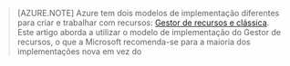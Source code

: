 > [AZURE.NOTE] Azure tem dois modelos de implementação diferentes para criar e trabalhar com recursos: [Gestor de recursos e clássica](../articles/resource-manager-deployment-model.md).  Este artigo aborda a utilizar o modelo de implementação do Gestor de recursos, o que a Microsoft recomenda-se para a maioria dos implementações nova em vez do
